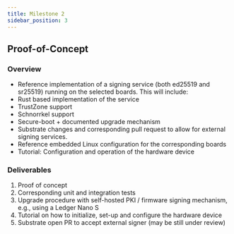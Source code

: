 ```yaml
---
title: Milestone 2
sidebar_position: 3
---
```


## Proof-of-Concept

### Overview

- Reference implementation of a signing service (both ed25519 and sr25519) running on the selected boards. This will include:
- Rust based implementation of the service
- TrustZone support
- Schnorrkel support
- Secure-boot + documented upgrade mechanism
- Substrate changes and corresponding pull request to allow for external signing services.
- Reference embedded Linux configuration for the corresponding boards
- Tutorial: Configuration and operation of the hardware device

### Deliverables

1. Proof of concept
2. Corresponding unit and integration tests
3. Upgrade procedure with self-hosted PKI / firmware signing mechanism, e.g., using a Ledger Nano S
4. Tutorial on how to initialize, set-up and configure the hardware device
5. Substrate open PR to accept external signer (may be still under review)
